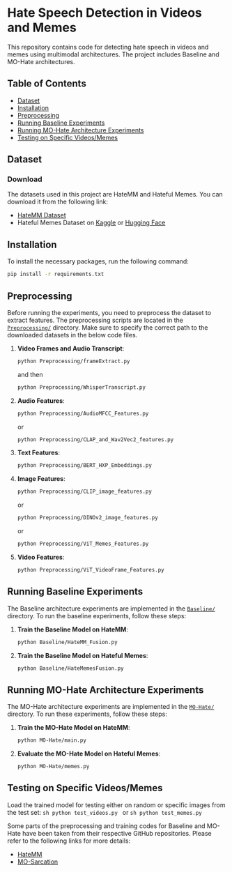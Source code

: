 # Hate Speech Detection in Videos and Memes 

This repository contains code for detecting hate speech in videos and memes using multimodal architectures. The project includes Baseline and MO-Hate architectures.

## Table of Contents
- [Dataset](#dataset)
- [Installation](#installation)
- [Preprocessing](#preprocessing)
- [Running Baseline Experiments](#running-baseline-architecture-experiments)
- [Running MO-Hate Architecture Experiments](#running-mo-hate-architecture-experiments)
- [Testing on Specific Videos/Memes](#testing-on-specific-videos-or-memes)

## Dataset

### Download
The datasets used in this project are HateMM and Hateful Memes. You can download it from the following link:

- [HateMM Dataset](https://doi.org/10.5281/zenodo.7799469)
- Hateful Memes Dataset on [Kaggle](https://www.kaggle.com/datasets/chauri/facebook-hateful-memes) or [Hugging Face](https://huggingface.co/datasets/limjiayi/hateful_memes_expanded)

## Installation

To install the necessary packages, run the following command:

```sh
pip install -r requirements.txt
```

## Preprocessing

Before running the experiments, you need to preprocess the dataset to extract features. The preprocessing scripts are located in the [`Preprocessing/`]("Preprocessing/") directory. Make sure to specify the correct path to the downloaded datasets in the below code files.

1. **Video Frames and Audio Transcript**:
    ```sh
    python Preprocessing/frameExtract.py
    ```
    and then
    ```sh
    python Preprocessing/WhisperTranscript.py
    ```

2. **Audio Features**:
    ```sh
    python Preprocessing/AudioMFCC_Features.py
    ```
    or
    ```sh
    python Preprocessing/CLAP_and_Wav2Vec2_features.py
    ```

3. **Text Features**:
    ```sh
    python Preprocessing/BERT_HXP_Embeddings.py
    ```

4. **Image Features**:
    ```sh
    python Preprocessing/CLIP_image_features.py
    ```
    or
    ```sh
    python Preprocessing/DINOv2_image_features.py
    ```
    or
    ```sh
    python Preprocessing/ViT_Memes_Features.py
    ```

5. **Video Features**:
    ```sh
    python Preprocessing/ViT_VideoFrame_Features.py
    ```

## Running Baseline Experiments

The Baseline architecture experiments are implemented in the [`Baseline/`]("Baseline/") directory. To run the baseline experiments, follow these steps:

1. **Train the Baseline Model on HateMM**:
    ```sh
    python Baseline/HateMM_Fusion.py
    ```

2. **Train the Baseline Model on Hateful Memes**:
    ```sh
    python Baseline/HateMemesFusion.py
    ```

## Running MO-Hate Architecture Experiments

The MO-Hate architecture experiments are implemented in the [`MO-Hate/`]("MO-Hate/") directory. To run these experiments, follow these steps:

1. **Train the MO-Hate Model on HateMM**:
    ```sh
    python MO-Hate/main.py
    ```

2. **Evaluate the MO-Hate Model on Hateful Memes**:
    ```sh
    python MO-Hate/memes.py
    ```

## Testing on Specific Videos/Memes

Load the trained model for testing either on random or specific images from the test set:
    ```sh
    python test_videos.py
    ```
    or
    ```sh
    python test_memes.py
    ```

Some parts of the preprocessing and training codes for Baseline and MO-Hate have been taken from their respective GitHub repositories. Please refer to the following links for more details:
- [HateMM](https://github.com/hate-alert/HateMM)
- [MO-Sarcation](https://github.com/mohit2b/MO-Sarcation)
